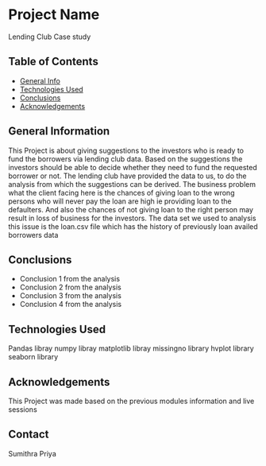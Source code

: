 # Project Name
Lending Club Case study


## Table of Contents
* [General Info](#general-information)
* [Technologies Used](#technologies-used)
* [Conclusions](#conclusions)
* [Acknowledgements](#acknowledgements)



## General Information
This Project is about giving suggestions to the investors who is ready to fund the borrowers via lending club data.
Based on the suggestions the investors should be able to decide whether they need to fund the requested borrower or not. 
The lending club have provided the data to us, to do the analysis from which the suggestions can be derived.
The business problem what the client facing here is the chances of giving loan to the wrong persons who will never pay the loan are high ie providing loan to the defaulters.
And also the chances of not giving loan to the right person may result in loss of business for the investors.
The data set we used to analysis this issue is the loan.csv file which has the history of previously loan availed borrowers data 


## Conclusions
- Conclusion 1 from the analysis
- Conclusion 2 from the analysis
- Conclusion 3 from the analysis
- Conclusion 4 from the analysis

<!-- You don't have to answer all the questions - just the ones relevant to your project. -->


## Technologies Used
Pandas libray
numpy libray
matplotlib libray
missingno library
hvplot library
seaborn library



## Acknowledgements
This Project was made based on the previous modules information and live sessions


## Contact
Sumithra
Priya
